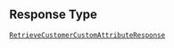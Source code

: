 ## Response Type

[`RetrieveCustomerCustomAttributeResponse`](../../doc/models/retrieve-customer-custom-attribute-response.md)
